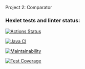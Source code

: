 Project 2: Comparator

### Hexlet tests and linter status:
[![Actions Status](https://github.com/gorelikova1993/java-project-71/actions/workflows/hexlet-check.yml/badge.svg)](https://github.com/gorelikova1993/java-project-71/actions)

[![Java CI](https://github.com/gorelikova1993/java-project-71/actions/workflows/main.yml/badge.svg)](https://github.com/gorelikova1993/java-project-71/actions/workflows/main.yml)

[![Maintainability](https://api.codeclimate.com/v1/badges/d915348c8804ffc2edb8/maintainability)](https://codeclimate.com/github/gorelikova1993/java-project-71/maintainability)

[![Test Coverage](https://api.codeclimate.com/v1/badges/d915348c8804ffc2edb8/test_coverage)](https://codeclimate.com/github/gorelikova1993/java-project-71/test_coverage)
